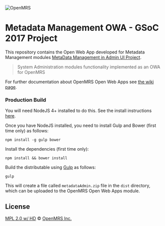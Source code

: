 <img src="https://cloud.githubusercontent.com/assets/668093/12567089/0ac42774-c372-11e5-97eb-00baf0fccc37.jpg" alt="OpenMRS"/>

# Metadata Management OWA  - GSoC 2017 Project

This repository contains the Open Web App developed for Metadata Management modules [MetaData Management in Admin UI Project](https://wiki.openmrs.org/display/projects/More+Metadata+Management+in+AdminUI).

> System Administration modules functionality implemented as an OWA for OpenMRS

For further documentation about OpenMRS Open Web Apps see [the wiki page](https://wiki.openmrs.org/display/docs/Open+Web+Apps+Module).


### Production Build

You will need NodeJS 4+ installed to do this. See the install instructions [here](https://nodejs.org/en/download/package-manager/).

Once you have NodeJS installed, you need to install Gulp and Bower (first time only) as follows:
````
npm install -g gulp bower
````

Install the dependencies (first time only):

```
npm install && bower install
```

Build the distributable using [Gulp](http://gulpjs.com/) as follows:

````
gulp
````

This will create a file called `metadataAdmin.zip` file in the `dist` directory, which can be uploaded to the OpenMRS Open Web Apps module.

## License

[MPL 2.0 w/ HD](http://openmrs.org/license/) © [OpenMRS Inc.](http://www.openmrs.org/)
